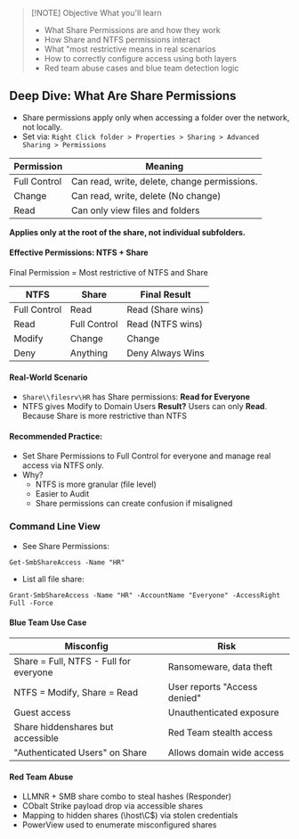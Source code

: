 
> [!NOTE] Objective
> What you'll learn
> 	- What Share Permissions are and how they work
> 	- How Share and NTFS permissions interact
> 	- What "most restrictive means in real scenarios
> 	- How to correctly configure access using both layers
> 	- Red team abuse cases and blue team detection logic
## Deep Dive: What Are Share Permissions
- Share permissions apply only when accessing a folder over the network, not locally.
- Set via: `Right Click folder > Properties > Sharing > Advanced Sharing > Permissions`

| Permission   | Meaning                                      |
| ------------ | -------------------------------------------- |
| Full Control | Can read, write, delete, change permissions. |
| Change       | Can read, write, delete (No change)          |
| Read         | Can only view files and folders              |
**Applies only at the root of the share, not individual subfolders.**
#### Effective Permissions: NTFS + Share
Final Permission = Most restrictive of NTFS and Share

| NTFS         | Share        | Final Result      |
| ------------ | ------------ | ----------------- |
| Full Control | Read         | Read (Share wins) |
| Read         | Full Control | Read (NTFS wins)  |
| Modify       | Change       | Change            |
| Deny         | Anything     | Deny Always Wins  |
#### Real-World Scenario
- `Share\\filesrv\HR` has Share permissions: **Read for Everyone**
- NTFS gives Modify to Domain Users
**Result?** Users can only **Read**. Because Share is more restrictive than NTFS
#### Recommended Practice:
- Set Share Permissions to Full Control for everyone and manage real access via NTFS only.
- Why?
	- NTFS is more granular (file level)
	- Easier to Audit
	- Share permissions can create confusion if misaligned
### Command Line View
- See Share Permissions:
```
Get-SmbShareAccess -Name "HR"
```
- List all file share:
```
Grant-SmbShareAccess -Name "HR" -AccountName "Everyone" -AccessRight Full -Force
```
#### Blue Team Use Case

| Misconfig                              | Risk                         |
| -------------------------------------- | ---------------------------- |
| Share = Full, NTFS - Full for everyone | Ransomeware, data theft      |
| NTFS = Modify, Share = Read            | User reports "Access denied" |
| Guest access                           | Unauthenticated exposure     |
| Share hiddenshares but accessible      | Red Team stealth access      |
| "Authenticated Users" on Share         | Allows domain wide access    |
#### Red Team Abuse
- LLMNR + SMB share combo to steal hashes (Responder)
- CObalt Strike payload drop via accessible shares
- Mapping to hidden shares (\\host\C$\) via stolen credentials
- PowerView used to enumerate misconfigured shares
